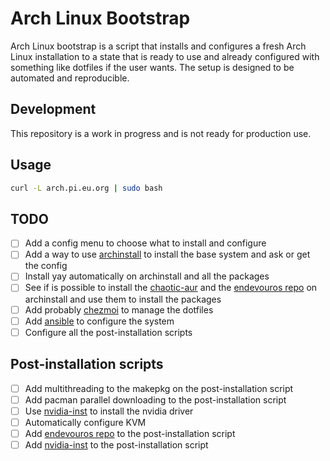 # Arch Linux Bootstrap

Arch Linux bootstrap is a script that installs and configures a fresh Arch Linux 
installation to a state that is ready to use and already configured with 
something like dotfiles if the user wants.
The setup is designed to be automated and reproducible.

## Development

This repository is a work in progress and is not ready for production use.

## Usage

```bash
curl -L arch.pi.eu.org | sudo bash
```

## TODO

- [ ] Add a config menu to choose what to install and configure
- [ ] Add a way to use [archinstall](https://wiki.archlinux.org/title/Archinstall) to install the base system and ask or get the config
- [ ] Install yay automatically on archinstall and all the packages
- [ ] See if is possible to install the [chaotic-aur](https://aur.chaotic.cx/) and the [endevouros repo](https://forum.endeavouros.com/t/adding-endeavour-os-repo-on-arch-linux/16444) on archinstall and use them to install the packages
- [ ] Add probably [chezmoi](https://www.chezmoi.io/) to manage the dotfiles
- [ ] Add [ansible](https://www.ansible.com/) to configure the system
- [ ] Configure all the post-installation scripts

## Post-installation scripts
- [ ] Add multithreading to the makepkg on the post-installation script
- [ ] Add pacman parallel downloading to the post-installation script
- [ ] Use [nvidia-inst](https://small.bloat.cat/@pranav072bex/comprehensive-guide-to-installing-and-managing-nvidia-driver-on-arch-linux-ubuntu-93eb0e11ce50) to install the nvidia driver
- [ ] Automatically configure KVM
- [ ] Add [endevouros repo](https://forum.endeavouros.com/t/adding-endeavour-os-repo-on-arch-linux/16444) to the post-installation script
- [ ] Add [nvidia-inst](https://small.bloat.cat/@pranav072bex/comprehensive-guide-to-installing-and-managing-nvidia-driver-on-arch-linux-ubuntu-93eb0e11ce50) to the post-installation script
